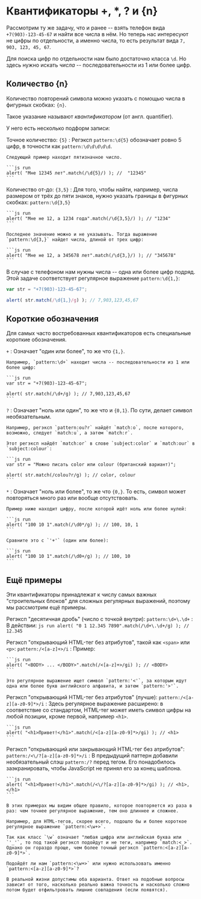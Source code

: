 # Квантификаторы +, *, ? и {n}

Рассмотрим ту же задачу, что и ранее -- взять телефон вида `+7(903)-123-45-67` и найти все числа в нём. Но теперь нас интересуют не цифры по отдельности, а именно числа, то есть результат вида `7, 903, 123, 45, 67`.

Для поиска цифр по отдельности нам было достаточно класса `\d`. Но здесь нужно искать *числа* -- последовательности из 1 или более цифр.

## Количество {n}

Количество повторений символа можно указать с помощью числа в фигурных скобках: `{n}`.

Такое указание называют *квантификатором* (от англ. quantifier).

У него есть несколько подформ записи:

Точное количество: `{5}`
: Регэксп `pattern:\d{5}` обозначает ровно 5 цифр, в точности как `pattern:\d\d\d\d\d`.

    Следующий пример находит пятизначное число.

    ```js run
    alert( "Мне 12345 лет".match(/\d{5}/) ); //  "12345"
    ```

Количество от-до: `{3,5}`
: Для того, чтобы найти, например, числа размером от трёх до пяти знаков, нужно указать границы в фигурных скобках: `pattern:\d{3,5}`

    ```js run
    alert( "Мне не 12, а 1234 года".match(/\d{3,5}/) ); // "1234"
    ```

    Последнее значение можно и не указывать. Тогда выражение `pattern:\d{3,}` найдет числа, длиной от трех цифр:

    ```js run
    alert( "Мне не 12, а 345678 лет".match(/\d{3,}/) ); // "345678"
    ```

В случае с телефоном нам нужны числа -- одна или более цифр подряд. Этой задаче соответствует регулярное выражение `pattern:\d{1,}`:

```js run
var str = "+7(903)-123-45-67";

alert( str.match(/\d{1,}/g) ); // 7,903,123,45,67
```

## Короткие обозначения

Для самых часто востребованных квантификаторов есть специальные короткие обозначения.

`+`
: Означает "один или более", то же что `{1,}`.

    Например, `pattern:\d+` находит числа -- последовательности из 1 или более цифр:

    ```js run
    var str = "+7(903)-123-45-67";

    alert( str.match(/\d+/g) ); // 7,903,123,45,67
    ```

`?`
: Означает "ноль или один", то же что и `{0,1}`. По сути, делает символ необязательным.

    Например, регэксп `pattern:ou?r` найдёт `match:o`, после которого, возможно, следует `match:u`, а затем `match:r`.

    Этот регэксп найдёт `match:or` в слове `subject:color` и `match:our` в `subject:colour`:

    ```js run
    var str = "Можно писать color или colour (британский вариант)";

    alert( str.match(/colou?r/g) ); // color, colour
    ```

`*`
: Означает "ноль или более", то же что `{0,}`. То есть, символ может повторяться много раз или вообще отсутствовать.

    Пример ниже находит цифру, после которой идёт ноль или более нулей:

    ```js run
    alert( "100 10 1".match(/\d0*/g) ); // 100, 10, 1
    ```

    Сравните это с `'+'` (один или более):

    ```js run
    alert( "100 10 1".match(/\d0+/g) ); // 100, 10
    ```

## Ещё примеры

Эти квантификаторы принадлежат к числу самых важных "строительных блоков" для сложных регулярных выражений, поэтому мы рассмотрим ещё примеры.

Регэксп "десятичная дробь" (число с точкой внутри): `pattern:\d+\.\d+`
: В действии:
    ```js run
    alert( "0 1 12.345 7890".match(/\d+\.\d+/g) ); // 12.345
    ```

Регэксп "открывающий HTML-тег без атрибутов", такой как `<span>` или `<p>`: `pattern:/<[a-z]+>/i`
: Пример:

    ```js run
    alert( "<BODY> ... </BODY>".match(/<[a-z]+>/gi) ); // <BODY>
    ```

    Это регулярное выражение ищет символ `pattern:'<'`, за которым идут одна или более букв английского алфавита, и затем `pattern:'>'`.

Регэксп "открывающий HTML-тег без атрибутов" (лучше): `pattern:/<[a-z][a-z0-9]*>/i`
: Здесь регулярное выражение расширено: в соответствие со стандартом, HTML-тег может иметь символ цифры на любой позиции, кроме первой, например `<h1>`.

    ```js run
    alert( "<h1>Привет!</h1>".match(/<[a-z][a-z0-9]*>/gi) ); // <h1>
    ```

Регэксп "открывающий или закрывающий HTML-тег без атрибутов": `pattern:/<\/?[a-z][a-z0-9]*>/i`
: В предыдущий паттерн добавили необязательный слэш `pattern:/?` перед тегом. Его понадобилось заэкранировать, чтобы JavaScript не принял его за конец шаблона.

    ```js run
    alert( "<h1>Привет!</h1>".match(/<\/?[a-z][a-z0-9]*>/gi) ); // <h1>, </h1>
    ```

```smart header="Точнее -- значит сложнее"
В этих примерах мы видим общее правило, которое повторяется из раза в раз: чем точнее регулярное выражение, тем оно длиннее и сложнее.

Например, для HTML-тегов, скорее всего, подошло бы и более короткое регулярное выражение `pattern:<\w+>`.

Так как класс `\w` означает "любая цифра или английская буква или `'_'`, то под такой регэксп подойдут и не теги, например `match:<_>`. Однако он гораздо проще, чем более точный регэксп `pattern:<[a-z][a-z0-9]*>`.

Подойдёт ли нам `pattern:<\w+>` или нужно использовать именно `pattern:<[a-z][a-z0-9]*>`?

В реальной жизни допустимы оба варианта. Ответ на подобные вопросы зависит от того, насколько реально важна точность и насколько сложно потом будет отфильтровать лишние совпадения (если появятся).
```

